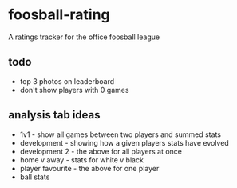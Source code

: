 # foosball-rating
A ratings tracker for the office foosball league

## todo
* top 3 photos on leaderboard
* don't show players with 0 games

## analysis tab ideas
* 1v1 - show all games between two players and summed stats
* development - showing how a given players stats have evolved
* development 2 - the above for all players at once
* home v away - stats for white v black
* player favourite - the above for one player
* ball stats
